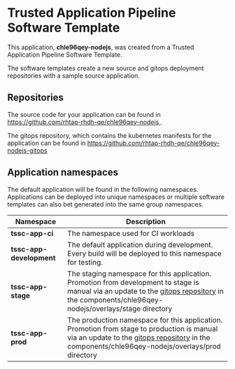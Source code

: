# Trusted Application Pipeline Software Template

This application, **chle96qey-nodejs**, was created from a Trusted Application Pipeline Software Template.

The software templates create a new source and gitops deployment repositories with a sample source application. 

## Repositories

The source code for your application can be found in [https://github.com/rhtap-rhdh-qe/chle96qey-nodejs ](https://github.com/rhtap-rhdh-qe/chle96qey-nodejs ).
 
The gitops repository, which contains the kubernetes manifests for the application can be found in 
[https://github.com/rhtap-rhdh-qe/chle96qey-nodejs-gitops ](https://github.com/rhtap-rhdh-qe/chle96qey-nodejs-gitops ) 

## Application namespaces 

The default application will be found in the following namespaces. Applications can be deployed into unique namespaces or multiple software templates can also bet generated into the same group namespaces.  

|  Namespace   |  Description   |  
| -------- | -------- |
| **tssc-app-ci** | The namespace used for CI workloads |
| **tssc-app-development** | The default application during development. Every build will be deployed to this namespace for testing. |
| **tssc-app-stage** | The staging namespace for this application. Promotion from development to stage is manual via an update to the [gitops repository](https://github.com/rhtap-rhdh-qe/chle96qey-nodejs-gitops ) in the components/chle96qey-nodejs/overlays/stage directory |
| **tssc-app-prod** | The production namespace for this application. Promotion from stage to production is manual via an update to the [gitops repository](https://github.com/rhtap-rhdh-qe/chle96qey-nodejs-gitops ) in the components/chle96qey-nodejs/overlays/prod directory |